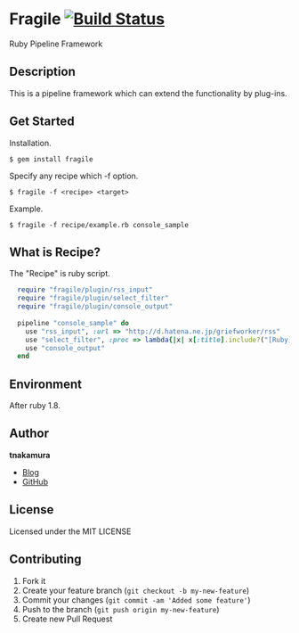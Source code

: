 # Fragile [![Build Status](https://secure.travis-ci.org/tnakamura/fragile.png)](http://travis-ci.org/tnakamura/fragile)

Ruby Pipeline Framework

## Description

This is a pipeline framework which can extend the functionality by plug-ins.

## Get Started

Installation.

    $ gem install fragile

Specify any recipe which -f option.

    $ fragile -f <recipe> <target>

Example.

    $ fragile -f recipe/example.rb console_sample

## What is Recipe?

The "Recipe" is ruby script.

```ruby
  require "fragile/plugin/rss_input"
  require "fragile/plugin/select_filter"
  require "fragile/plugin/console_output"
  
  pipeline "console_sample" do
    use "rss_input", :url => "http://d.hatena.ne.jp/griefworker/rss"
    use "select_filter", :proc => lambda{|x| x[:title].include?("[Ruby]")}
    use "console_output"
  end
```

## Environment

After ruby 1.8.

## Author

**tnakamura**

* [Blog](http://tnakamura.hatenablog.com/)
* [GitHub](https://github.com/tnakamura)

## License

Licensed under the MIT LICENSE

## Contributing

1. Fork it
2. Create your feature branch (`git checkout -b my-new-feature`)
3. Commit your changes (`git commit -am 'Added some feature'`)
4. Push to the branch (`git push origin my-new-feature`)
5. Create new Pull Request

